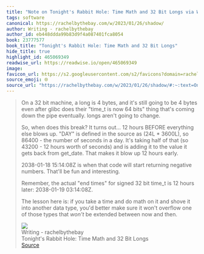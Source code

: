```yaml
---
title: "Note on Tonight's Rabbit Hole: Time Math and 32 Bit Longs via Writing - rachelbythebay"
tags: software
canonical: https://rachelbythebay.com/w/2023/01/26/shadow/
author: Writing - rachelbythebay
author_id: eb448ddda99b83d9f4a087401fca8054
book: 23777577
book_title: "Tonight's Rabbit Hole: Time Math and 32 Bit Longs"
hide_title: true
highlight_id: 465069349
readwise_url: https://readwise.io/open/465069349
image: 
favicon_url: https://s2.googleusercontent.com/s2/favicons?domain=rachelbythebay.com
source_emoji: 🌐
source_url: "https://rachelbythebay.com/w/2023/01/26/shadow/#:~:text=On%20a%2032,now%20and%20then."
---
```


> On a 32 bit machine, a long is 4 bytes, and it's still going to be 4 bytes even after glibc does their "time_t is now 64 bits" thing that's coming down the pipe eventually. longs aren't going to change.
> 
> So, when does this break? It turns out... 12 hours BEFORE everything else blows up. "DAY" is defined in the source as (24L * 3600L), so 86400 - the number of seconds in a day. It's taking half of that (so 43200 - 12 hours worth of seconds) and is adding it to the value it gets back from get_date. That makes it blow up 12 hours early.
> 
> 2038-01-18 15:14:08Z is when that code will start returning negative numbers. That'll be fun and interesting.
> 
> Remember, the actual "end times" for signed 32 bit time_t is 12 hours later: 2038-01-19 03:14:08Z.
> 
> The lesson here is: if you take a time and do math on it and shove it into another data type, you'd better make sure it won't overflow one of those types that *won't* be extended between now and then.
> <div class="quoteback-footer"><div class="quoteback-avatar"><img class="mini-favicon" src="https://s2.googleusercontent.com/s2/favicons?domain=rachelbythebay.com"></div><div class="quoteback-metadata"><div class="metadata-inner"><span style="display:none">FROM:</span><div aria-label="Writing - rachelbythebay" class="quoteback-author"> Writing - rachelbythebay</div><div aria-label="Tonight's Rabbit Hole: Time Math and 32 Bit Longs" class="quoteback-title"> Tonight's Rabbit Hole: Time Math and 32 Bit Longs</div></div></div><div class="quoteback-backlink"><a target="_blank" aria-label="go to the full text of this quotation" rel="noopener" href="https://rachelbythebay.com/w/2023/01/26/shadow/#:~:text=On%20a%2032,now%20and%20then." class="quoteback-arrow"> Source</a></div></div>